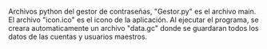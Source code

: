 Archivos python del gestor de contraseñas, "Gestor.py" es el archivo main. El archivo "icon.ico" es el icono de la aplicación. 
Al ejecutar el programa, se creara automaticamente un archivo "data.gc" donde se guardaran todos los datos de las cuentas y usuarios maestros.

